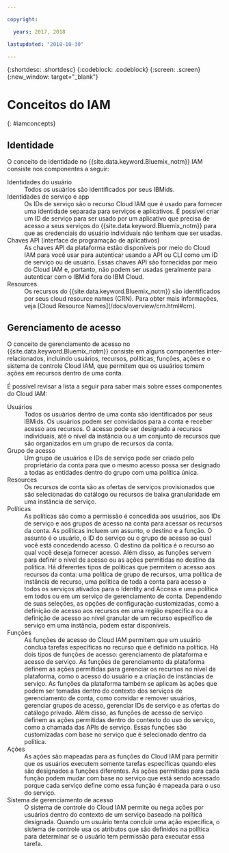 ```yaml
---

copyright:

  years: 2017, 2018

lastupdated: "2018-10-30"

---
```


{:shortdesc: .shortdesc}
{:codeblock: .codeblock}
{:screen: .screen}
{:new_window: target="_blank"}

# Conceitos do IAM
{: #iamconcepts}

## Identidade

O conceito de identidade no {{site.data.keyword.Bluemix_notm}} IAM consiste nos componentes a seguir:

<dl>
<dt>Identidades do usuário</dt>
<dd>Todos os usuários são identificados por seus IBMids.</dd>
<dt>Identidades de serviço e app</dt>
<dd>Os IDs de serviço são o recurso Cloud IAM que é usado para fornecer uma identidade separada para serviços e aplicativos. É possível criar um ID de serviço para ser usado por um aplicativo que precisa de acesso a seus serviços do {{site.data.keyword.Bluemix_notm}} para que as credenciais do usuário individuais não tenham que ser usadas.</dd>
<dt>Chaves API (interface de programação de aplicativos)</dt>
<dd>As chaves API da plataforma estão disponíveis por meio do Cloud IAM para você usar para autenticar usando a API ou CLI como um ID de serviço ou de usuário. Essas chaves API são fornecidas por meio do Cloud IAM e, portanto, não podem ser usadas geralmente para autenticar com o IBMid fora do IBM Cloud. </dd>
<dt>Resources</dt>
<dd>Os recursos do {{site.data.keyword.Bluemix_notm}} são identificados por seus cloud resource names (CRN). Para obter mais informações, veja [Cloud Resource Names](/docs/overview/crn.html#crn).</dd>
</dl>

## Gerenciamento de acesso

O conceito de gerenciamento de acesso no {{site.data.keyword.Bluemix_notm}} consiste em alguns componentes inter-relacionados, incluindo usuários, recursos, políticas, funções, ações e o sistema de controle Cloud IAM, que permitem que os usuários tomem ações em recursos dentro de uma conta.

É possível revisar a lista a seguir para saber mais sobre esses componentes do Cloud IAM:

<dl>
<dt>Usuários</dt>
<dd>Todos os usuários dentro de uma conta são identificados por seus IBMids. Os usuários podem ser convidados para a conta e receber acesso aos recursos. O acesso pode ser designado a recursos individuais, até o nível da instância ou a um conjunto de recursos que são organizados em um grupo de recursos da conta.</dd>
<dt>Grupo de acesso</dt>
<dd>Um grupo de usuários e IDs de serviço pode ser criado pelo proprietário da conta para que o mesmo acesso
possa ser designado a todas as entidades dentro do grupo com uma política única.</dd>
<dt>Resources</dt>
<dd>Os recursos de conta são as ofertas de serviços provisionados que são selecionadas do catálogo ou recursos de baixa granularidade em uma instância de serviço.</dd>
<dt>Políticas</dt>
<dd>As políticas são como a permissão é concedida aos usuários, aos IDs de serviço e aos grupos de acesso na conta para acessar os recursos da conta. As políticas incluem um assunto, o destino e a função. O assunto é o usuário, o ID do serviço ou o grupo de acesso ao qual você está concedendo acesso. O destino da política é o recurso ao qual você deseja fornecer acesso. Além disso, as funções servem para definir o nível de acesso ou as ações permitidas no destino da política. Há diferentes tipos de políticas que permitem o acesso aos recursos da conta: uma política de grupo de recursos, uma
política de instância de recurso, uma política de toda a conta para acesso a todos os serviços ativados para o Identity
and Access e uma política em todos ou em um serviço de gerenciamento de conta. Dependendo de suas seleções, as opções de
configuração customizadas, como a definição de acesso aos recursos em uma região específica ou a definição de acesso ao
nível granular de um recurso específico de serviço em uma instância, podem estar disponíveis.</dd>
<dt>Funções</dt>
<dd>As funções de acesso do Cloud IAM permitem que um usuário conclua tarefas específicas no recurso que é definido na política. Há dois tipos de funções de acesso: gerenciamento de plataforma e acesso de serviço. As funções de gerenciamento da plataforma definem as ações permitidas para gerenciar os recursos no nível da plataforma,
como o acesso do usuário e a criação de instâncias de serviço. As funções da plataforma também se aplicam
às ações que podem ser tomadas dentro do contexto dos serviços de gerenciamento de conta, como convidar e remover
usuários, gerenciar grupos de acesso, gerenciar IDs de serviço e as ofertas do catálogo privado. Além disso, as
funções de acesso de serviço definem as ações permitidas dentro do contexto do uso do serviço, como a chamada das APIs
de serviço. Essas funções são customizadas com base no serviço que é selecionado dentro da política.</dd>
<dt>Ações</dt>
<dd>As ações são mapeadas para as funções do Cloud IAM para permitir que os usuários executem somente tarefas específicas quando eles são designados a funções diferentes. As ações permitidas para cada função podem mudar com base no serviço que está sendo acessado porque cada serviço define como essa função é mapeada para o uso do serviço. </dd>
<dt>Sistema de gerenciamento de acesso</dt>
<dd>O sistema de controle do Cloud IAM permite ou nega ações por usuários dentro do contexto de um serviço baseado na política designada. Quando um usuário tenta concluir uma ação específica, o sistema de controle usa os atributos que são definidos na política para determinar se o usuário tem permissão para executar essa tarefa.</dd>
</dl>
